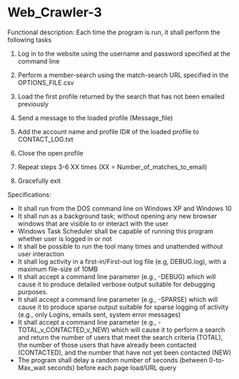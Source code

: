 # Web_Crawler-3

Functional description:
Each time the program is run, it shall perform the following tasks

1) Log in to the website using the username and password specified at the command line

2) Perform a member-search using the match-search URL specified in the OPTIONS_FILE.csv

3) Load the first profile returned by the search that has not been emailed previously

4) Send a message to the loaded profile (Message_file)

5) Add the account name and profile ID# of the loaded profile to CONTACT_LOG.txt

6) Close the open profile 

7) Repeat steps 3-6 XX times (XX = Number_of_matches_to_email)

 8) Gracefully exit

Specifications:
* It shall run from the DOS command line on Windows XP and Windows 10
* It shall run as a background task; without opening any new browser windows that are visible to or interact with the user
* Windows Task Scheduler shall be capable of running this program whether user is logged in or not
* It shall be possible to run the tool many times and unattended without user interaction
* It shall log activity in a first-in/First-out log file (e.g, DEBUG.log), with a maximum file-size of 10MB 
* It shall accept a command line parameter (e.g., -DEBUG) which will cause it to produce detailed verbose output suitable for debugging purposes. 
* It shall accept a command line parameter (e.g., -SPARSE) which will cause it to produce sparse output suitable for sparse logging of activity (e.g., only Logins, emails sent, system error messages)
* It shall accept a command line parameter (e.g., -TOTAL_v_CONTACTED_v_NEW) which will cause it to perform a search and return the number of users that meet the search criteria (TOTAL), the number of those users that have already been contacted (CONTACTED), and the number that have not yet been contacted (NEW)
* The program shall delay a random number of seconds (between 0-to-Max_wait seconds) before each page load/URL query
